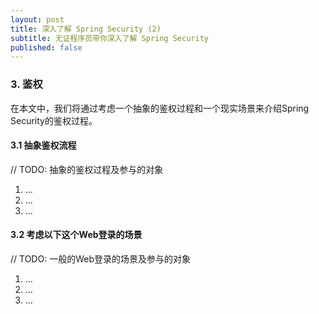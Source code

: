 ```yaml
---
layout: post
title: 深入了解 Spring Security (2)
subtitle: 无证程序员带你深入了解 Spring Security
published: false
---
```


### 3. 鉴权

在本文中，我们将通过考虑一个抽象的鉴权过程和一个现实场景来介绍Spring Security的鉴权过程。

#### 3.1 抽象鉴权流程

// TODO: 抽象的鉴权过程及参与的对象
1. ...
2. ...
3. ...

#### 3.2 考虑以下这个Web登录的场景

// TODO: 一般的Web登录的场景及参与的对象
1. ...
2. ...
3. ...
